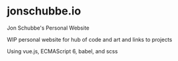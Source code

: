 # jonschubbe.io
Jon Schubbe's Personal Website

WIP personal website for hub of code and art and links to projects

Using vue.js, ECMAScript 6, babel, and scss
